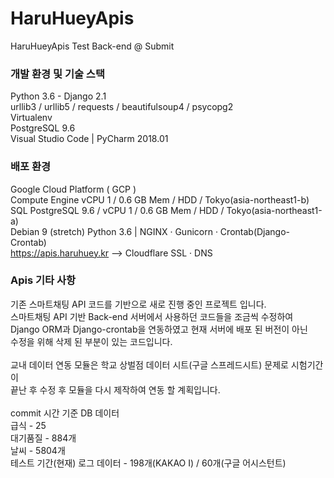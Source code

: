# HaruHueyApis
HaruHueyApis Test Back-end @ Submit

### 개발 환경 및 기술 스택

Python 3.6 - Django 2.1<br/>
urllib3 / urllib5 / requests / beautifulsoup4 / psycopg2<br/>
Virtualenv<br/>
PostgreSQL 9.6<br/>
Visual Studio Code | PyCharm 2018.01<br/>

### 배포 환경

Google Cloud Platform ( GCP )<br/>
Compute Engine vCPU 1 / 0.6 GB Mem / HDD / Tokyo(asia-northeast1-b)<br/>
SQL PostgreSQL 9.6 / vCPU 1 / 0.6 GB Mem / HDD / Tokyo(asia-northeast1-a)<br/>
Debian 9 (stretch) Python 3.6 | NGINX · Gunicorn · Crontab(Django-Crontab) <br/>
https://apis.haruhuey.kr --> Cloudflare SSL · DNS<br/>

### Apis 기타 사항

기존 스마트채팅 API 코드를 기반으로 새로 진행 중인 프로젝트 입니다.<br/>
스마트채팅 API 기반 Back-end 서버에서 사용하던 코드들을 조금씩 수정하여<br/>
Django ORM과 Django-crontab을 연동하였고 현재 서버에 배포 된 버전이 아닌<br/>
수정을 위해 삭제 된 부분이 있는 코드입니다.<br/>
<br/>
교내 데이터 연동 모듈은 학교 상벌점 데이터 시트(구글 스프레드시트) 문제로 시험기간이<br/>
끝난 후 수정 후 모듈을 다시 제작하여 연동 할 계획입니다.<br/>
<br/>
commit 시간 기준 DB 데이터<br/>
급식 - 25<br/>
대기품질 - 884개<br/>
날씨 - 5804개<br/>
테스트 기간(현재) 로그 데이터 - 198개(KAKAO I) / 60개(구글 어시스턴트)
